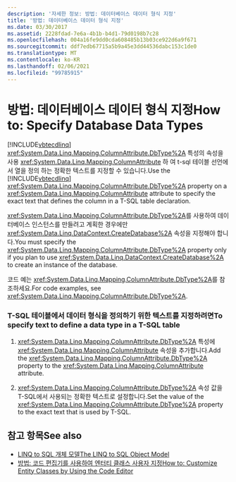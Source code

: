 ```yaml
---
description: '자세한 정보: 방법: 데이터베이스 데이터 형식 지정'
title: '방법: 데이터베이스 데이터 형식 지정'
ms.date: 03/30/2017
ms.assetid: 2228fdad-7e6a-4b1b-b4d1-79d0198b7c28
ms.openlocfilehash: 004a16fe9dd0cda608485b13b03ce922d6a9f671
ms.sourcegitcommit: ddf7edb67715a5b9a45e3dd44536dabc153c1de0
ms.translationtype: MT
ms.contentlocale: ko-KR
ms.lasthandoff: 02/06/2021
ms.locfileid: "99785915"
---
```

# <a name="how-to-specify-database-data-types"></a><span data-ttu-id="7f4d2-103">방법: 데이터베이스 데이터 형식 지정</span><span class="sxs-lookup"><span data-stu-id="7f4d2-103">How to: Specify Database Data Types</span></span>

<span data-ttu-id="7f4d2-104">[!INCLUDE[vbtecdlinq](../../../../../../includes/vbtecdlinq-md.md)] <xref:System.Data.Linq.Mapping.ColumnAttribute.DbType%2A> 특성의 속성을 사용 <xref:System.Data.Linq.Mapping.ColumnAttribute> 하 여 t-sql 테이블 선언에서 열을 정의 하는 정확한 텍스트를 지정할 수 있습니다.</span><span class="sxs-lookup"><span data-stu-id="7f4d2-104">Use the [!INCLUDE[vbtecdlinq](../../../../../../includes/vbtecdlinq-md.md)] <xref:System.Data.Linq.Mapping.ColumnAttribute.DbType%2A> property on a <xref:System.Data.Linq.Mapping.ColumnAttribute> attribute to specify the exact text that defines the column in a T-SQL table declaration.</span></span>  
  
 <span data-ttu-id="7f4d2-105"><xref:System.Data.Linq.Mapping.ColumnAttribute.DbType%2A>를 사용하여 데이터베이스 인스턴스를 만들려고 계획한 경우에만 <xref:System.Data.Linq.DataContext.CreateDatabase%2A> 속성을 지정해야 합니다.</span><span class="sxs-lookup"><span data-stu-id="7f4d2-105">You must specify the <xref:System.Data.Linq.Mapping.ColumnAttribute.DbType%2A> property only if you plan to use <xref:System.Data.Linq.DataContext.CreateDatabase%2A> to create an instance of the database.</span></span>  
  
 <span data-ttu-id="7f4d2-106">코드 예는 <xref:System.Data.Linq.Mapping.ColumnAttribute.DbType%2A>를 참조하세요.</span><span class="sxs-lookup"><span data-stu-id="7f4d2-106">For code examples, see <xref:System.Data.Linq.Mapping.ColumnAttribute.DbType%2A>.</span></span>  
  
### <a name="to-specify-text-to-define-a-data-type-in-a-t-sql-table"></a><span data-ttu-id="7f4d2-107">T-SQL 테이블에서 데이터 형식을 정의하기 위한 텍스트를 지정하려면</span><span class="sxs-lookup"><span data-stu-id="7f4d2-107">To specify text to define a data type in a T-SQL table</span></span>  
  
1. <span data-ttu-id="7f4d2-108"><xref:System.Data.Linq.Mapping.ColumnAttribute.DbType%2A> 특성에 <xref:System.Data.Linq.Mapping.ColumnAttribute> 속성을 추가합니다.</span><span class="sxs-lookup"><span data-stu-id="7f4d2-108">Add the <xref:System.Data.Linq.Mapping.ColumnAttribute.DbType%2A> property to the <xref:System.Data.Linq.Mapping.ColumnAttribute> attribute.</span></span>  
  
2. <span data-ttu-id="7f4d2-109"><xref:System.Data.Linq.Mapping.ColumnAttribute.DbType%2A> 속성 값을 T-SQL에서 사용되는 정확한 텍스트로 설정합니다.</span><span class="sxs-lookup"><span data-stu-id="7f4d2-109">Set the value of the <xref:System.Data.Linq.Mapping.ColumnAttribute.DbType%2A> property to the exact text that is used by T-SQL.</span></span>  
  
## <a name="see-also"></a><span data-ttu-id="7f4d2-110">참고 항목</span><span class="sxs-lookup"><span data-stu-id="7f4d2-110">See also</span></span>

- [<span data-ttu-id="7f4d2-111">LINQ to SQL 개체 모델</span><span class="sxs-lookup"><span data-stu-id="7f4d2-111">The LINQ to SQL Object Model</span></span>](the-linq-to-sql-object-model.md)
- [<span data-ttu-id="7f4d2-112">방법: 코드 편집기를 사용하여 엔터티 클래스 사용자 지정</span><span class="sxs-lookup"><span data-stu-id="7f4d2-112">How to: Customize Entity Classes by Using the Code Editor</span></span>](how-to-customize-entity-classes-by-using-the-code-editor.md)
